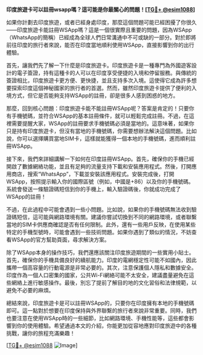 **印度旅遊卡可以註冊wsapp嗎？這可能是你最關心的問題！[[TG💪+ @esim1088](https://t.me/s/esim1088)]**

如果你計劃去印度旅遊，或者已經身處印度，那麼這個問題可能已經困擾了你很久——印度旅遊卡能註冊WSApp嗎？這是一個很實際且重要的問題，因為WSApp（WhatsApp的簡稱）已經成為全球人們日常溝通中不可或缺的一部分。對於即將前往印度的旅行者來說，能否在印度當地順利使用WSApp，直接影響到你的出行體驗。

首先，讓我們先了解一下什麼是印度旅遊卡。印度旅遊卡是一種專門為外國遊客設計的電子簽證，持有這種卡的人可以在印度享受便捷的入境和停留服務。與傳統的簽證相比，印度旅遊卡更方便、更快捷，並且支持多次入境。這使得它成為許多想要探索印度這個神秘國家的旅行者的首選。然而，雖然印度旅遊卡提供了便利的入境方式，但它是否能夠支持WSApp的註冊，卻是很多人感到困惑的地方。

那麼，回到核心問題：印度旅遊卡能不能註冊WSApp呢？答案是肯定的！只要你有手機號碼，並符合WSApp的基本註冊條件，就可以輕鬆完成註冊。不過，在這裡需要提醒大家，WSApp的註冊要求手機號碼必須是當地的。這意味著，如果你只是持有印度旅遊卡，但沒有當地的手機號碼，你需要想辦法解決這個問題。比如說，你可以選擇購買當地SIM卡，這樣就能獲得一個本地的手機號碼，進而順利註冊WSApp。

接下來，我們來詳細講解一下如何在印度註冊WSApp。首先，確保你的手機已經開啟了數據網絡功能，並且有足夠的流量支持下載和安裝應用程式。然後，打開應用商店，搜索“WhatsApp”，下載並安裝該應用程式。安裝完成後，打開WSApp，按照提示輸入你的國際區號（例如，中國是+86）以及你的手機號碼。系統會發送一條驗證碼短信到你的手機上，輸入驗證碼後，你就成功完成了WSApp的註冊！

不過，在此過程中可能會遇到一些小問題。比如說，如果你的手機號碼無法收到驗證碼短信，這可能與網路環境有關。建議你嘗試切換到不同的網路環境，或者聯繫當地的SIM卡供應商確認是否有任何限制。此外，還有一些用戶反映，在使用某些特定的手機型號時，可能會遇到一些技術問題。如果你遇到了類似的情況，不妨查看WSApp的官方幫助頁面，尋求解決方案。

除了WSApp本身的操作技巧，我們還應該關注印度旅遊期間的一些實用小貼士。首先，確保你的手機具備良好的續航能力。印度的電網穩定性可能不如國內，因此攜帶一個高容量的行動電源是非常必要的。其次，注意保護個人隱私和數據安全。印度作為一個人口密集的國家，公共Wi-Fi網絡可能不太安全，建議盡量避免在這些網絡上進行敏感操作。最後，別忘了提前了解目的地的文化習俗和法律規範，以避免不必要的麻煩。

總結來說，印度旅遊卡是可以註冊WSApp的，只要你在印度擁有本地的手機號碼即可。這一點對於想要在印度保持與外界聯繫的旅行者來說非常重要。同時，我們也要注意在使用WSApp時的一些細節，比如網路環境、手機性能等，這些都會影響到你的使用體驗。希望通過本文的介紹，你能更加從容地應對印度旅遊中的各種挑戰，讓你的旅程充滿樂趣！

[[TG💪+ @esim1088](https://t.me/s/esim1088) ![Image](https://i.postimg.cc/4NQfJmqS/Snipaste-2025-05-13-00-14-12.png)]
